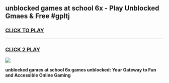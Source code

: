 
## unblocked games at school 6x - Play Unblocked Gmaes & Free #gpltj
<h3>
<a href="https://premium.freeplayer.one?title=unblocked_games_at_school_6x&ref=03M">CLICK TO PLAY</a></h3>
<hr>

<h3>
<a href="https://premium.freeplayer.one?title=unblocked_games_at_school_6x&ref=03M">CLICK 2 PLAY</a>
  
</h3>

<a href="https://premium.freeplayer.one?title=unblocked_games_at_school_6x&ref=03M"><img src="https://clearcache.store/games.png"></a>


**unblocked games at school 6x games unblocked: Your Gateway to Fun and Accessible Online Gaming**
